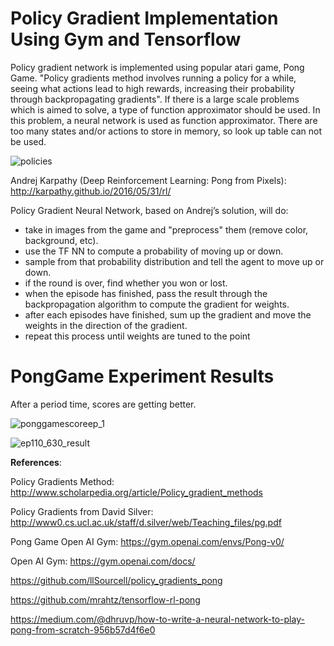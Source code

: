 # Policy Gradient Implementation Using Gym and Tensorflow
Policy gradient network is implemented using popular atari game, Pong Game.  "Policy gradients method involves running a policy for a while, seeing what actions lead to high rewards, increasing their probability through backpropagating gradients". If there is a large scale problems which is aimed to solve, a type of function approximator should be used. In this problem, a neural network is used as function approximator. There are too many states and/or actions to store in memory, so look up table can not be used.

![policies](https://user-images.githubusercontent.com/10358317/37866273-95673610-2f99-11e8-989f-98b2b77eef54.png)


Andrej Karpathy (Deep Reinforcement Learning: Pong from Pixels): http://karpathy.github.io/2016/05/31/rl/

Policy Gradient Neural Network, based on Andrej’s solution, will do:

- take in images from the game and "preprocess" them (remove color, background, etc).
- use the TF NN to compute a probability of moving up or down.
- sample from that probability distribution and tell the agent to move up or down.
- if the round is over, find whether you won or lost.
- when the episode has finished, pass the result through the backpropagation algorithm to compute the gradient for weights.
- after each episodes have finished, sum up the gradient and move the weights in the direction of the gradient.
- repeat this process until weights are tuned to the point

# PongGame Experiment Results
After a period time, scores are getting better.

![ponggamescoreep_1](https://user-images.githubusercontent.com/10358317/37867469-1fcd5144-2faa-11e8-9ac6-665ef332519e.png)


![ep110_630_result](https://user-images.githubusercontent.com/10358317/37867530-00dc106c-2fab-11e8-85be-fd41107abc5c.png)


**References**: 

Policy Gradients Method: http://www.scholarpedia.org/article/Policy_gradient_methods

Policy Gradients from David Silver: http://www0.cs.ucl.ac.uk/staff/d.silver/web/Teaching_files/pg.pdf

Pong Game Open AI Gym: https://gym.openai.com/envs/Pong-v0/

Open AI Gym: https://gym.openai.com/docs/

https://github.com/llSourcell/policy_gradients_pong

https://github.com/mrahtz/tensorflow-rl-pong

https://medium.com/@dhruvp/how-to-write-a-neural-network-to-play-pong-from-scratch-956b57d4f6e0






